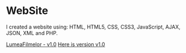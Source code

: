 # WebSite
I created a website using: HTML, HTML5, CSS, CSS3, JavaScript, AJAX, JSON, XML and PHP.

[LumeaFilmelor - v1.0](http://lumeafilmelor.ro.tn/index.php)
[Here is version v1.0](https://github.com/ZavalichiR/TI-Proiect)
